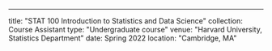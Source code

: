 ---
title: "STAT 100 Introduction to Statistics and Data Science"
collection: Course Assistant
type: "Undergraduate course"
venue: "Harvard University, Statistics Department"
date: Spring 2022
location: "Cambridge, MA"
